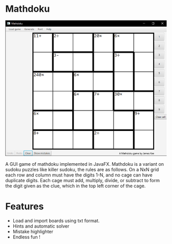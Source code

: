 # Mathdoku

![plot](mathdoku.png)



A GUI game of mathdoku implemented in JavaFX. Mathdoku is a variant on sudoku puzzles like killer sudoku, the rules are as follows. On a NxN grid
each row and column must have the digits 1-N, and no cage can have duplicate digits. Each cage must add, multiply, divide, or subtract to form the digit given as the clue, which in the top left corner of the cage.

# Features

- Load and import boards using txt format.
- Hints and automatic solver
- Mistake highlighter
- Endless fun !

